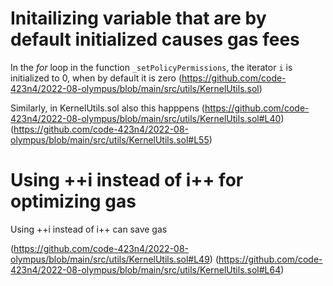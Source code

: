 # Initailizing variable that are by default initialized causes gas fees

In the *for* loop in the function `_setPolicyPermissions`, the iterator `i` is initialized to 0, when by default it is zero
(https://github.com/code-423n4/2022-08-olympus/blob/main/src/utils/KernelUtils.sol)

Similarly, in KernelUtils.sol also this happpens
(https://github.com/code-423n4/2022-08-olympus/blob/main/src/utils/KernelUtils.sol#L40)
(https://github.com/code-423n4/2022-08-olympus/blob/main/src/utils/KernelUtils.sol#L55)

# Using ++i instead of i++ for optimizing gas

Using ++i instead of i++ can save gas

(https://github.com/code-423n4/2022-08-olympus/blob/main/src/utils/KernelUtils.sol#L49)
(https://github.com/code-423n4/2022-08-olympus/blob/main/src/utils/KernelUtils.sol#L64)
